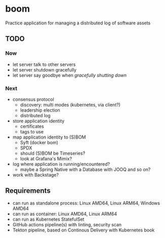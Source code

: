 # boom

Practice application for managing a distributed log of software assets

## TODO

### Now

* let server talk to other servers
* let server shutdown gracefully
* let server say goodbye when _gracefully shutting down_

### Next

* consensus protocol
  * discovery: multi modes (kubernetes, via client?)
  * leadership election
  * distributed log
* store application identity
  * certificates
  * tags to use
* map application identity to (S)BOM
  * Syft (docker bom)
  * SPDX
  * should (S)BOM be Timeseries?
  * look at Grafana's Mimix?
* log where application is running/encountered?
  * maybe a Spring Native with a Database with JOOQ and so on?
* work with Backstage?

## Requirements

* can run as standalone process: Linux AMD64, Linux ARM64, Windows AMD64
* can run as container: Linux AMD64, Linux ARM64
* can run as Kubernetes StatefulSet
* GitHub actions pipeline(s) with linting, security scan
* Tekton pipeline, based on Continous Delivery with Kubernetes book